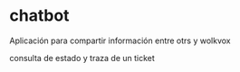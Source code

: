 # chatbot
Aplicación para compartir información entre otrs y wolkvox

consulta de estado y traza de un ticket